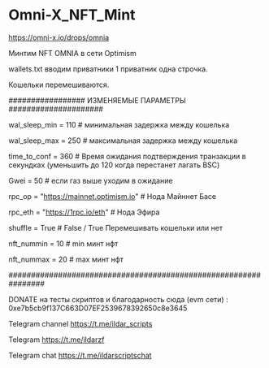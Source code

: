 # Omni-X_NFT_Mint

https://omni-x.io/drops/omnia

Минтим NFT OMNIA в сети Optimism

wallets.txt вводим приватники 1 приватник одна строчка.

Кошельки перемешиваются.

#################  ИЗМЕНЯЕМЫЕ ПАРАМЕТРЫ  #####################

wal_sleep_min = 110    # минимальная задержка между кошелька

wal_sleep_max = 250    # максимальная задержка между кошелька

time_to_conf = 360 #  Время ожидания подтверждения транзакции в секундках (уменьшить до 120 когда перестанет лагать BSC)

Gwei = 50  # если газ выше уходим в ожидание

rpc_op = "https://mainnet.optimism.io"   # Нода Майннет Басе

rpc_eth = "https://1rpc.io/eth"    # Нода Эфира

shuffle = True # False / True Перемешивать кошельки или нет

nft_nummin = 10    # min минт нфт

nft_nummax = 20    # max минт нфт

################################################################


DONATE на тесты скриптов и благодарность сюда (evm сети) : 0xe7b5cb9f137C663D07EF2539678392650c8e3645

Telegram channel https://t.me/ildar_scripts

Telegram https://t.me/ildarzf  

Telegram chat https://t.me/ildarscriptschat
